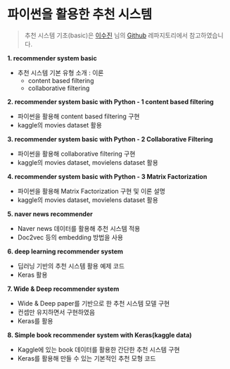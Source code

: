
# 파이썬을 활용한 추천 시스템

> 추천 시스템 기초(basic)은 [이수진](https://github.com/lsjsj92) 님의 [Github](https://github.com/lsjsj92/recommender_system_with_Python) 레파지토리에서 참고하였습니다.

**1. recommender system basic**
- 추천 시스템 기본 유형 소개 : 이론
    - content based filtering
    - collaborative filtering

    
**2. recommender system basic with Python - 1 content based filtering**
- 파이썬을 활용해 content based filtering 구현
- kaggle의 movies dataset 활용


**3. recommender system basic with Python - 2 Collaborative Filtering**
- 파이썬을 활용해 collaborative filtering 구현
- kaggle의 movies dataset, movielens dataset 활용


**4. recommender system basic with Python - 3 Matrix Factorization**
- 파이썬을 활용해 Matrix Factorization 구현 및 이론 설명
- kaggle의 movies dataset, movielens dataset 활용


**5. naver news recommender**
- Naver news 데이터를 활용해 추천 시스템 적용
- Doc2vec 등의 embedding 방법을 사용

**6. deep learning recommender system**
- 딥러닝 기반의 추천 시스템 활용 예제 코드
- Keras 활용


**7. Wide & Deep recommender system**
- Wide & Deep paper를 기반으로 한 추천 시스템 모델 구현
- 컨셉만 유지하면서 구현하였음
- Keras를 활용

**8. Simple book recommender system with Keras(kaggle data)**
- Kaggle에 있는 book 데이터를 활용한 간단한 추천 시스템 구현
- Keras를 활용해 만들 수 있는 기본적인 추천 모형 코드

